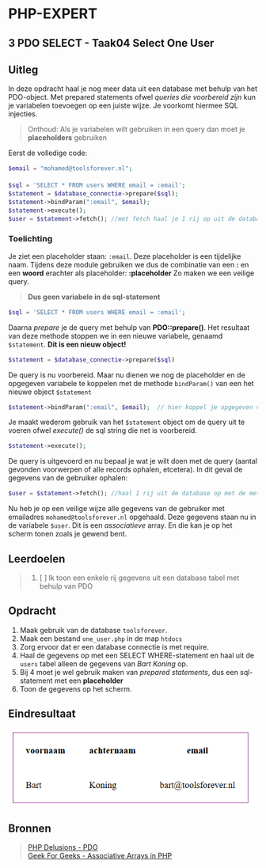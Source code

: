 # PHP-EXPERT

## 3 PDO SELECT - Taak04 Select One User

## Uitleg

In deze opdracht haal je nog meer data uit een database met behulp van het PDO-object. Met prepared statements ofwel _queries die voorbereid zijn_ kun je variabelen toevoegen op een juiste wijze. Je voorkomt hiermee SQL injecties.

> Onthoud: Als je variabelen wilt gebruiken in een query dan moet je **placeholders** gebruiken

Eerst de volledige code:

```php
$email = "mohamed@toolsforever.nl";

$sql = 'SELECT * FROM users WHERE email = :email';
$statement = $database_connectie->prepare($sql);
$statement->bindParam(":email", $email);
$statement->execute();
$user = $statement->fetch(); //met fetch haal je 1 rij op uit de database
```

### Toelichting

Je ziet een placeholder staan: `:email`. Deze placeholder is een tijdelijke naam.
Tijdens deze module gebruiken we dus de combinatie van een **:** en een **woord** erachter als placeholder: **:placeholder**
Zo maken we een veilige query.

> __Dus geen variabele in de sql-statement__

```php
$sql = 'SELECT * FROM users WHERE email = :email';
```

Daarna _prepare_ je de query met behulp van **PDO::prepare()**. Het resultaat van deze methode stoppen we in een nieuwe variabele, genaamd `$statement`. __Dit is een nieuw object!__

```php
$statement = $database_connectie->prepare($sql)
```

De query is nu voorbereid. Maar nu dienen we nog de placeholder en de opgegeven variabele te koppelen met de methode `bindParam()` van een het nieuwe object `$statement`

```php
$statement->bindParam(":email", $email);  // hier koppel je opgegeven variabele ($email) en de placeholder (":email") aan elkaar
```

Je maakt wederom gebruik van het `$statement` object om de query uit te voeren ofwel _execute()_ de sql string die net is voorbereid.

```php
$statement->execute();
```

De query is uitgevoerd en nu bepaal je wat je wilt doen met de query (aantal gevonden voorwerpen of alle records ophalen, etcetera). In dit geval de gegevens van de gebruiker ophalen:

```php
$user = $statement->fetch(); //haal 1 rij uit de database op met de method fetch()
```

Nu heb je op een veilige wijze alle gegevens van de gebruiker met emailadres `mohamed@toolsforever.nl` opgehaald. Deze gegevens staan nu in de variabele `$user`. Dit is een _associatieve_ array. En die kan je op het scherm tonen zoals je gewend bent.

## Leerdoelen

> 1. [ ] Ik toon een enkele rij gegevens uit een database tabel met behulp van PDO

## Opdracht

1. Maak gebruik van de database `toolsforever`.
2. Maak een bestand `one_user.php` in de map `htdocs`
3. Zorg ervoor dat er een database connectie is met require.
4. Haal de gegevens op met een SELECT WHERE-statement en haal uit de `users` tabel alleen de gegevens van _Bart Koning_ op.
5. Bij 4 moet je wel gebruik maken van _prepared statements_, dus een sql-statement met een __placeholder__
6. Toon de gegevens op het scherm.

## Eindresultaat

![Eindresultaat](images/eindresultaat.png)

## Bronnen

> [PHP Delusions - PDO](https://phpdelusions.net/pdo)  
> [Geek For Geeks - Associative Arrays in PHP](https://www.geeksforgeeks.org/associative-arrays-in-php/)
